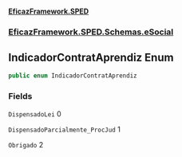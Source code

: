 #### [EficazFramework.SPED](EficazFrameworkSPED.md 'EficazFramework SPED')
### [EficazFramework.SPED.Schemas.eSocial](EficazFramework.SPED.Schemas.eSocial.md 'EficazFramework.SPED.Schemas.eSocial')

## IndicadorContratAprendiz Enum

```csharp
public enum IndicadorContratAprendiz
```
### Fields

<a name='EficazFramework.SPED.Schemas.eSocial.IndicadorContratAprendiz.DispensadoLei'></a>

`DispensadoLei` 0

<a name='EficazFramework.SPED.Schemas.eSocial.IndicadorContratAprendiz.DispensadoParcialmente_ProcJud'></a>

`DispensadoParcialmente_ProcJud` 1

<a name='EficazFramework.SPED.Schemas.eSocial.IndicadorContratAprendiz.Obrigado'></a>

`Obrigado` 2